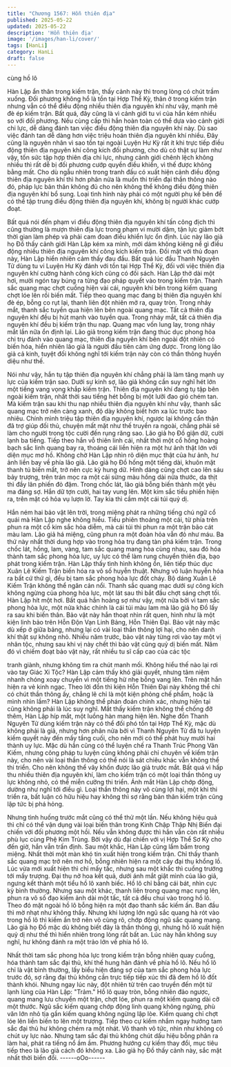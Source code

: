 ```yaml
---
title: "Chương 1567: Hỗn thiên địa"
published: 2025-05-22
updated: 2025-05-22
description: 'Hỗn thiên địa'
image: '/images/han-li/cover/'
tags: [HanLi]
category: HanLi
draft: false
---
```


cùng hồ lô

Hàn Lập ẩn thân trong kiếm trận, thấy cảnh này thì trong lòng có
chút trầm xuống.
Đối phương không hổ là tồn tại Hợp Thể Kỳ, thân ở trong kiếm
trận nhưng vẫn có thể điều động nhiều thiên địa nguyên khí như
vậy, mạnh mẽ đè ép kiếm trận.
Bất quá, đây cũng là vì cảnh giới tu vi của hắn kém nhiều so với
đối phương.
Nếu cùng cấp thì hắn hoàn toàn có thể dựa vào cảnh giới chi lực,
dễ dàng đánh tan việc điều động thiên địa nguyên khí này.
Dù sao việc đánh tan dễ dàng hơn việc triệu hoán thiên địa
nguyên khí nhiều.
Đây cũng là nguyên nhân vì sao tồn tại ngoài Luyện Hư Kỳ rất ít
khi trực tiếp điều động thiên địa nguyên khí công kích đối
phương, cho dù có thật sự làm như vậy, tốn sức tập hợp thiên địa
chi lực, nhưng cảnh giới chênh lệch không nhiều thì rất dễ bị đối
phương cướp quyền điều khiển, vì thế được không bằng mất.
Cho dù ngẫu nhiên trong tranh đấu có xuất hiện cảnh điều động
thiên địa nguyên khí thì hơn phân nửa là muốn thi triển đại thần
thông nào đó, pháp lực bản thân không đủ cho nên không thể
không điều động thiên địa nguyên khí bổ sung.
Loại tình hình này phải có một người phụ kế bên để có thể tập
trung điều động thiên địa nguyên khí, không bị người khác cướp
đoạt.

Bất quá nói đến phạm vi điều động thiên địa nguyên khí tấn công
địch thì cũng thường là mượn thiên địa lực trong phạm vi mười
dặm, tận lực giảm bớt thời gian làm phép và phải cam đoan điều
khiển lực ổn định.
Lúc này lão giả họ Đồ thấy cảnh giới Hàn Lập kém xa mình, mới
dám không kiêng nể gì điều động nhiều thiên địa nguyên khí công
kích kiếm trận.
Đối mặt với thủ đoạn này, Hàn Lập hiển nhiên cảm thấy đau đầu.
Bất quá lúc đầu Thanh Nguyên Tử dùng tu vi Luyện Hư Kỳ đánh
với tồn tại Hợp Thể Kỳ, đối với việc thiên địa nguyên khí cường
hành công kích cũng có đối sách.
Hàn Lập thở dài một hơi, mười ngón tay búng ra từng đạo pháp
quyết vào trong kiếm trận.
Thanh sắc quang mạc chợt cuồng hiện vài cái, nguyên khí bên
trong kiếm quang chợt lóe lên rồi biến mất.
Tiếp theo quang mạc đang bị thiên địa nguyên khí đè ép, bỗng co
rụt lại, thanh liên đột nhiên mở ra, quay tròn.
Trong nháy mắt, thanh sắc tuyền qua hiện lên bên ngoài quang
mạc.
Tất cả thiên địa nguyên khí đều bị hút mạnh vào tuyền qua.
Trong nháy mắt, tất cả thiên địa nguyên khí đều bị kiếm trận thu
nạp.
Quang mạc vốn lung lay, trong nháy mắt lần nữa ổn định lại.
Lão giả trong kiếm trận đang thúc dục phong hỏa chi trụ đánh vào
quang mạc, thiên địa nguyên khí bên ngoài đột nhiên có biến hóa,
hiển nhiên lão giả là người đầu tiên cảm ứng được.
Trong lòng lão giả cả kinh, tuyệt đối không nghĩ tới kiếm trận này
còn có thần thông huyền diệu như thế.

Nói như vậy, hắn tụ tập thiên địa nguyên khí chẳng phải là làm
tăng mạnh uy lực của kiếm trận sao.
Dưới sự kinh sợ, lão giả không cần suy nghĩ hét lớn một tiếng
vang vọng khắp kiếm trận.
Thiên địa nguyên khí đang tụ tập bên ngoài kiếm trận, nhất thời
sau tiếng hét bỗng bị một lưỡi đao gió chém tan.
Mà kiếm trận sau khi thu nạp nhiều thiên địa nguyên khí như vậy,
thanh sắc quang mạc trở nên càng xanh, độ dày không biết hơn
xa lúc trước bao nhiêu.
Chính mình triệu tập thiên địa nguyên khí, ngược lại không cẩn
thận đã trợ giúp đối thủ, chuyện mất mặt như thế truyền ra ngoài,
chẳng phải sẽ làm cho người trong tộc cười đến rụng răng sao.
Lão giả họ Đồ giận dữ, cười lạnh ba tiếng.
Tiếp theo hắn vỗ thiên linh cái, nhất thời một cổ hồng hoàng bạch
sắc linh quang bay ra, thoáng cái liền hiện ra một hư ảnh thật lớn
với diện mục mơ hồ.
Không chờ Hàn Lập nhìn rõ diện mục thật của hư ảnh, hư ảnh
liền bay về phía lão giả.
Lão giả họ Đồ hống một tiếng dài, khuôn mặt thanh tú biến mất,
trở nên cực kỳ hung dữ. Hình dáng cũng chợt cao lên sáu bảy
trượng, trên trán mọc ra một cái sừng màu hồng dài nửa thước,
da thịt thì đầy lân phiến đỏ đậm.
Trong chốc lát, lão giả bỗng biến thành một yêu ma đáng sợ.
Hắn dữ tợn cười, hai tay vung lên.
Một kim sắc tiểu phiến hiện ra, trên mặt có hỏa vụ lượn lờ.
Tay kia thì cầm một cái túi quỷ dị.

Hắn ném hai bảo vật lên trời, trong miệng phát ra những tiếng chú
ngữ cổ quái mà Hàn Lập nghe không hiểu.
Tiểu phiên thoáng một cái, từ phía trên phun ra một cổ kim sắc
hỏa diễm, mà cái túi thì phun ra một trận bão cát màu lam.
Lão giả há miệng, cũng phun ra một đoàn hỏa vẫn đỏ như máu.
Ba thứ này nhất thời dung hợp vào trong hỏa trụ đang tàn phá
kiếm trận.
Trong chốc lát, hồng, lam, vàng, tam sắc quang mang hòa cùng
nhau, sau đó hóa thành tam sắc phong hỏa lực, uy lực có thể làm
rung chuyển thiên địa, bạo phát trong kiếm trận.
Hàn Lập thấy tình hình không ổn, liên tiếp thúc dục Xuân Lê Kiếm
Trận biến hóa ra vô số huyễn thuật.
Nhưng vô luận huyễn hóa ra bất cứ thứ gì, đều bị tam sắc phong
hỏa lực đốt cháy.
Bộ dáng Xuân Lê Kiếm Trận không thể ngăn cản nổi.
Thanh sắc quang mạc dưới sự công kích không ngừng của
phong hỏa lực, một lát sau thì bắt đầu chợt sáng chợt tối.
Hàn Lập hít một hơi.
Bất quá hắn hoảng sợ như vậy, một nửa bởi vì tam sắc phong
hỏa lực, một nửa khác chính là cái túi màu lam mà lão giả họ Đồ
lấy ra sau khi biến thân.
Bảo vật này hắn thoạt nhìn rất quen, hình như là một kiện linh bảo
trên Hỗn Độn Vạn Linh Bảng, Hỗn Thiên Đại. Bảo vật này mặc dù
xếp ở giữa bảng, nhưng lại có vài loại thần thông lợi hại, cho nên
danh khí thật sự không nhỏ.
Nhiều năm trước, bảo vật này từng rơi vào tay một vị nhân tộc,
nhưng sau khi vị này chết thì bảo vật cũng quỷ dị biến mất. Năm
đó vì chiếm đoạt bảo vật này, rất nhiều tu sĩ cấp cao của các tộc

tranh giành, nhưng không tìm ra chút manh mối.
Không hiểu thế nào lại rơi vào tay Giác Xi Tộc?
Hàn Lập cảm thấy khó giải quyết, nhưng tâm niệm nhanh chóng
xoay chuyển vì một tiếng hừ nhẹ bỗng vang lên. Trên mặt hắn
hiện ra vẻ kinh ngạc.
Theo lời đồn thì kiện Hỗn Thiên Đại này không thể chỉ có chút
thần thông ấy, chẳng lẽ chỉ là một kiện phỏng chế phẩm, hoặc là
mình nhìn lầm?
Hàn Lập không thể phán đoán chính xác, nhưng hiện tại cũng
không phải là lúc suy nghĩ.
Mắt thấy kiếm trận không thể chống đỡ thêm, Hàn Lập híp mắt,
một luồng hàn mang hiện lên.
Nghe đồn Thanh Nguyên Tử dùng kiếm trận này có thể đối phó
tồn tại Hợp Thể Kỳ, mặc dù không phải là giả, nhưng hơn phân
nửa bởi vì Thanh Nguyên Tử đã tu luyện kiếm quyết này đến mấy
tầng cuối, cho nên mới có thể phát huy mười hai thành uy lực.
Mặc dù hắn cũng có thể luyện chế ra Thanh Trúc Phong Vân
Kiếm, nhưng công pháp tu luyện cũng không phải chỉ chuyên về
kiếm trận này, cho nên vài loại thần thông có thể nói là sát chiêu
khác vẫn không thể thi triển.
Cho nên không thể vây khốn được lão giả trước mắt.
Bất quá vì hấp thu nhiều thiên địa nguyên khí, làm cho kiếm trận
có một loại thần thông uy lực không nhỏ, có thể miễn cưỡng thi
triển.
Ánh mắt Hàn Lập chớp động, dường như nghĩ tới điều gì.
Loại thần thông này vô cùng lợi hại, một khi thi triển ra, bất luận
có hữu hiệu hay không thì sợ rằng bản thân kiếm trận cũng lập
tức bị phá hỏng.

Nhưng tình huống trước mắt cũng có thể thử một lần.
Nếu không hiệu quả thì chỉ có thể vận dụng vài loại biến thân
trong Kinh Chập Thập Nhị Biến đại chiến với đối phương một hồi.
Nếu vẫn không được thì hắn vẫn còn rất nhiều phù lục cùng Phệ
Kim Trùng.
Bởi vậy dù đại chiến với vị Hợp Thể Sơ Kỳ cho đến giờ, hắn vẫn
trấn định.
Sau một khắc, Hàn Lập cũng lẩm bẩm trong miệng.
Nhất thời một màn khó tin xuất hiện trong kiếm trận.
Chỉ thấy thanh sắc quang mạc trở nên mơ hồ, bỗng nhiên hiện ra
một cây đại thụ khổng lồ.
Lúc vừa mới xuất hiện thì chỉ mấy tấc, nhưng sau một khắc thì
cuồng trướng tới mấy trượng.
Đại thụ nở hoa kết quả, dưới ánh mắt giật mình của lão giả,
ngưng kết thành một tiểu hồ lô xanh biếc.
Hồ lô chỉ bằng cái bát, nhìn cực kỳ bình thường.
Nhưng sau một khác, thanh liên trong quang mạc rung lên, phun
ra vô số đạo kiếm ảnh dài một tấc, tất cả đều chui vào trong hồ lô.
Theo đó mặt ngoài hồ lô bỗng hiện ra một đạo thanh sắc kiếm ấn.
Ban đầu thì mờ nhạt như không thấy.
Nhưng khi lượng lớn ngũ sắc quang hà rót vào trong hồ lô thì
kiếm ấn trở nên vô cùng rõ, chớp động ngũ sắc quang mang.
Lão giả họ Đồ mặc dù không biết đây là thần thông gì, nhưng hồ
lô xuất hiện quỷ dị như thế thì hiển nhiên trong lòng rất bất an.
Lúc này hắn không suy nghĩ, hư không đánh ra một trảo lớn về
phía hồ lô.

Nhất thời tam sắc phong hỏa lực trong kiếm trận bỗng nhiên quay
cuồng, hóa thành tam sắc đại thủ, khí thế hung hãn đánh về phía
hồ lô.
Nếu hồ lô chỉ là vật bình thường, lấy biểu hiện đáng sợ của tam
sắc phong hỏa lực trước đó, sợ rằng đại thủ không cần trực tiếp
tiếp xúc thì đã đem hồ lô đốt thành khói.
Nhưng ngay lúc này, đột nhiên từ trên cao truyền đến một từ lạnh
lùng của Hàn Lập: "Trảm."
Hồ lô quay tròn, bỗng nhiên đảo ngược, quang mang lưu chuyển
một trận, chợt lóe, phun ra một kiếm quang dài cỡ một thước.
Ngũ sắc kiếm quang chớp động linh quang không ngừng, phù văn
lớn nhỏ tịa gần kiếm quang không ngừng lập lòe.
Kiếm quang chỉ chợt lóe lên liền biến to lên một trượng.
Tiếp theo cự kiếm nhắm ngay hướng tam sắc đại thủ hư không
chém ra một nhát.
Vô thanh vô tức, nhìn như không có chút uy lực nào.
Nhưng tam sắc đại thủ không chút dấu hiệu bỗng phân ra làm hai,
phát ra tiếng nổ ầm ầm.
Phương hướng cự kiếm thay đổi, mục tiêu tiếp theo là lão giả
cách đó không xa.
Lão giả họ Đồ thấy cảnh này, sắc mặt nhất thời biến đổi.
------oOo------
